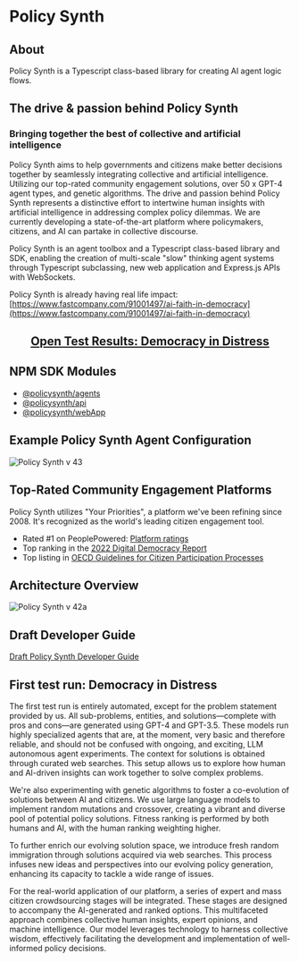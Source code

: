 # Policy Synth

## About

Policy Synth is a Typescript class-based library for creating AI agent logic flows.

## The drive & passion behind Policy Synth
### Bringing together the best of collective and artificial intelligence

Policy Synth aims to help governments and citizens make better decisions together by seamlessly integrating collective and artificial intelligence. Utilizing our top-rated community engagement solutions, over 50 x GPT-4 agent types, and genetic algorithms. The drive and passion behind Policy Synth represents a distinctive effort to intertwine human insights with artificial intelligence in addressing complex policy dilemmas. We are currently developing a state-of-the-art platform where policymakers, citizens, and AI can partake in collective discourse.

Policy Synth is an agent toolbox and a Typescript class-based library and SDK, enabling the creation of multi-scale "slow" thinking agent systems through Typescript subclassing, new web application and Express.js APIs with WebSockets.

Policy Synth is already having real life impact: [https://www.fastcompany.com/91001497/ai-faith-in-democracy](https://www.fastcompany.com/91001497/ai-faith-in-democracy)

<h2 align="center">
  <a href="https://policy-synth.ai/projects/1/"><strong>Open Test Results: Democracy in Distress</strong></a><br>
</h2>

## NPM SDK Modules

- [@policysynth/agents](agents/README.md)
- [@policysynth/api](api/README.md)
- [@policysynth/webApp](webApps/policy-synth/README.md)

## Example Policy Synth Agent Configuration
![Policy Synth v 43](https://github.com/CitizensFoundation/policy-synth/assets/43699/6956d011-4899-4d5e-ab59-b75556982f44)

## Top-Rated Community Engagement Platforms
Policy Synth utilizes "Your Priorities", a platform we've been refining since 2008. It's recognized as the world's leading citizen engagement tool.

- Rated #1 on PeoplePowered: [Platform ratings](https://www.peoplepowered.org/platform-ratings)
- Top ranking in the [2022 Digital Democracy Report](https://www.solonian-institute.com/digitaldemocracyreport)
- Top listing in [OECD Guidelines for Citizen Participation Processes](https://www.oecd.org/publications/oecd-guidelines-for-citizen-participation-processes-f765caf6-en.htm)

## Architecture Overview
![Policy Synth v 42a](https://github.com/CitizensFoundation/policy-synth/assets/43699/b7e1f10a-7438-4827-a576-b48ec5a672e6)

## Draft Developer Guide
[Draft Policy Synth Developer Guide](https://docs.google.com/document/d/19ymUR8W3Hsf--PiBEEwnX9siK4lqjHpGWQlGZl_uJeU)

## First test run: Democracy in Distress
The first test run is entirely automated, except for the problem statement provided by us. All sub-problems, entities, and solutions—complete with pros and cons—are generated using GPT-4 and GPT-3.5. These models run highly specialized agents that are, at the moment, very basic and therefore reliable, and should not be confused with ongoing, and exciting, LLM autonomous agent experiments. The context for solutions is obtained through curated web searches. This setup allows us to explore how human and AI-driven insights can work together to solve complex problems.

We're also experimenting with genetic algorithms to foster a co-evolution of solutions between AI and citizens. We use large language models to implement random mutations and crossover, creating a vibrant and diverse pool of potential policy solutions. Fitness ranking is performed by both humans and AI, with the human ranking weighting higher.

To further enrich our evolving solution space, we introduce fresh random immigration through solutions acquired via web searches. This process infuses new ideas and perspectives into our evolving policy generation, enhancing its capacity to tackle a wide range of issues.

For the real-world application of our platform, a series of expert and mass citizen crowdsourcing stages will be integrated. These stages are designed to accompany the AI-generated and ranked options. This multifaceted approach combines collective human insights, expert opinions, and machine intelligence. Our model leverages technology to harness collective wisdom, effectively facilitating the development and implementation of well-informed policy decisions.



